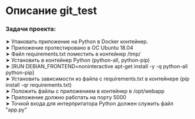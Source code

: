 # Описание git_test
### Задачи проекта: ###  
  
➤ Упаковать приложение на Python в Docker контейнер.  
➤ Приложение протестировано в ОС Ubuntu 18.04  
➤ Файл requirements.txt поместить в контейнер /tmp/  
➤ Установить в контейнер Python (python-all, python-pip)  
➤ [RUN DEBIAN_FRONTEND=noninteractive apt-get install -y -q python-all python-pip]  
➤ Установить зависимости из файла с requirements.txt в контейнере (pip install -qr requirements.txt)  
➤ Положить файлы с приложением в контейнер в /opt/webapp  
➤ Приложение должно работать на порту 5000  
➤ Точкой входа для интерпритатора Python должен служить файл "app.py" 
